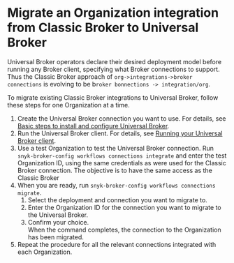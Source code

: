 # Migrate an Organization integration from Classic Broker to Universal Broker

Universal Broker operators declare their desired deployment model before running any Broker client, specifying what Broker connections to support. Thus the Classic Broker approach of `org->integrations->broker connections` is evolving to be b`roker bonnections -> integration/org`.

To migrate existing Classic Broker integrations to Universal Broker, follow these steps for one Organization at a time.&#x20;

1. Create the Universal Broker connection you want to use. For details, see [Basic steps to install and configure Universal Broker](basic-steps-to-install-and-configure-universal-broker.md).
2. Run the Universal Broker client. For details, see [Running your Universal Broker client](running-your-universal-broker-client.md).
3. Use a test Organization to test the Universal Broker connection. Run `snyk-broker-config workflows connections integrate`  and enter the test Organization ID, using the same credentials as were used for the Classic Broker connection. The objective is to have the same access as the Classic Broker
4. When you are ready, run `snyk-broker-config workflows connections migrate`.
   1. Select the deployment and connection you want to migrate to.
   2. Enter the Organization ID for the connection you want to migrate to the Universal Broker.
   3. Confirm your choice.\
      When the command completes, the connection to the Organization has been migrated.
5. Repeat the procedure for all the relevant connections integrated with each Organization.
